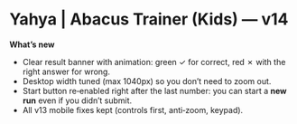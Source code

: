 # Yahya | Abacus Trainer (Kids) — v14
**What’s new**
- Clear result banner with animation: green ✓ for correct, red ✗ with the right answer for wrong.
- Desktop width tuned (max 1040px) so you don’t need to zoom out.
- Start button re‑enabled right after the last number: you can start a **new run** even if you didn’t submit.
- All v13 mobile fixes kept (controls first, anti‑zoom, keypad).
